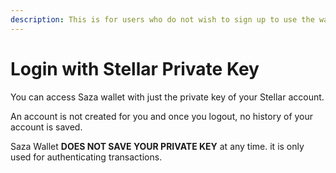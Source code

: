 ```yaml
---
description: This is for users who do not wish to sign up to use the wallet
---
```


# Login with Stellar Private Key

You can access Saza wallet with just the private key of your Stellar account. 

An account is not created for you and once you logout, no history of your account is saved. 

Saza Wallet **DOES NOT SAVE YOUR PRIVATE KEY** at any time. it is only used for authenticating transactions.



